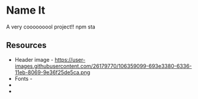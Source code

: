 # Name It

A very cooooooool project!!
npm sta
## Resources

 - Header image -  https://user-images.githubusercontent.com/26179770/106359099-693e3380-6336-11eb-8069-9e36f25de5ca.png
 - Fonts 
     -<link rel="preconnect" href="https://fonts.gstatic.com">
  - <link href="https://fonts.googleapis.com/css2?family=Lato:ital,wght@0,100;0,300;0,400;0,700;0,900;1,100;1,300;1,400;1,700;1,900&display=swap" rel="stylesheet">
  - <link href="https://fonts.googleapis.com/css2?family=Hachi+Maru+Pop&display=swap" rel="stylesheet">